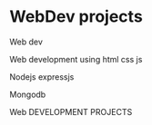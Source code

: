 # WebDev projects
Web dev

Web development using html css js

Nodejs expressjs

Mongodb

Web DEVELOPMENT PROJECTS


